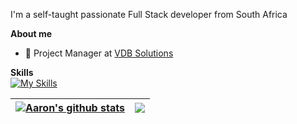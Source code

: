 I'm a self-taught passionate Full Stack developer from South Africa

**About me**

- 💼 Project Manager at [VDB Solutions](https://www.vdbsolutions.co.za/)

**Skills**
<br>
[![My Skills](https://skillicons.dev/icons?i=c,js,java,python,css,html,bootstrap,nodejs,react,aws,firebase,azure,linux,neon)](https://skillicons.dev) 


| <a href="https://github.com/therealanoniem/github-readme-stats"><img align="center" src="https://github-readme-stats.vercel.app/api?username=therealanoniem&show_icons=true&include_all_commits=true&theme=algolia&hide_border=true" alt="Aaron's github stats" /></a> | <a href="https://github.com/therealanoniem/github-readme-stats"><img align="center" src="https://github-readme-stats.vercel.app/api/top-langs/?username=therealanoniem&layout=compact&theme=algolia&hide_border=true" /></a> |
| ------------- | ------------- |




